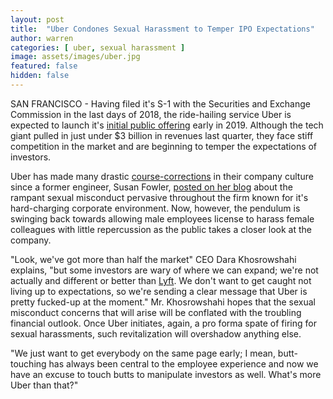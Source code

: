 ```yaml
---
layout: post
title:  "Uber Condones Sexual Harassment to Temper IPO Expectations"
author: warren
categories: [ uber, sexual harassment ]
image: assets/images/uber.jpg
featured: false
hidden: false
---
```


SAN FRANCISCO - Having filed it's S-1 with the Securities and Exchange Commission in the last days of 2018, the ride-hailing service Uber is expected to launch it's [initial public offering](https://www.wsj.com/amp/articles/ipo-hungry-investors-look-to-have-their-moment-in-2019-11546189200) early in 2019. Although the tech giant pulled in just under $3 billion in revenues last quarter, they face stiff competition in the market and are beginning to temper the expectations of investors. 

Uber has made many drastic [course-corrections](https://money.cnn.com/2017/06/06/technology/business/uber-fires-sexual-harassment/index.html) in their company culture since a former engineer, Susan Fowler, [posted on her blog](https://www.susanjfowler.com/blog/2017/2/19/reflecting-on-one-very-strange-year-at-uber) about the rampant sexual misconduct pervasive throughout the firm known for it's hard-charging corporate environment. Now, however, the pendulum is swinging back towards allowing male employees license to harass female colleagues with little repercussion as the public takes a closer look at the company. 

"Look, we've got more than half the market" CEO Dara Khosrowshahi explains, "but some investors are wary of where we can expand; we're not actually and different or better than [Lyft](https://www.wsj.com/articles/lyft-picks-underwriters-for-ipo-in-2019-1539707979). We don't want to get caught not living up to expectations, so we're sending a clear message that Uber is pretty fucked-up at the moment." Mr. Khosrowshahi hopes that the sexual misconduct concerns that will arise will be conflated with the troubling financial outlook. Once Uber initiates, again, a pro forma spate of firing for sexual harassments, such revitalization will overshadow anything else.

"We just want to get everybody on the same page early; I mean, butt-touching has always been central to the employee experience and now we have an excuse to touch butts to manipulate investors as well. What's more Uber than that?"